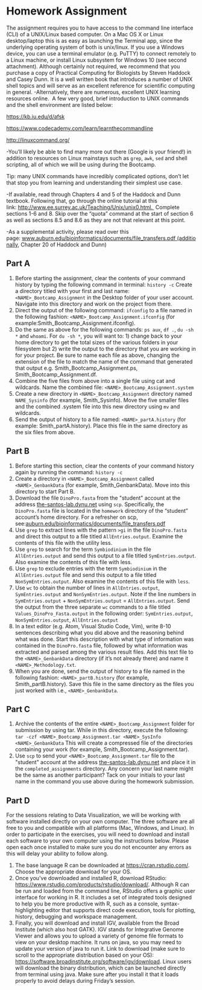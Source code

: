 # Homework Assignment

The assignment requires you to have access to the command line interface (CLI) of a UNIX/Linux based computer. On a Mac OS X or Linux desktop/laptop this is as easy as launching the Terminal app, since the underlying operating system of both is unix/linux. If you use a Windows device, you can use a terminal emulator (e.g. PuTTY) to connect remotely to a Linux machine, or install Linux subsystem for Windows 10 (see second attachment). Although certainly not required, we recommend that you purchase a copy of Practical Computing for Biologists by Steven Haddock and Casey Dunn. It is a well written book that introduces a number of UNIX shell topics and will serve as an excellent reference for scientific computing in general.
-Alternatively, there are numerous, excellent UNIX learning resources online.  A few very good, brief introduction to UNIX commands and the shell environment are listed below:

https://kb.iu.edu/d/afsk


https://www.codecademy.com/learn/learnthecommandline


http://linuxcommand.org/

-You’ll likely be able to find many more out there (Google is your friend!) in addition to resources on Linux mainstays such as `grep`, `awk`, `sed` and shell scripting, all of which we will be using during the Bootcamp. 

Tip: many UNIX commands have incredibly complicated options, don’t let that stop you from learning and understanding their simplest use case.

-If available, read through Chapters 4 and 5 of the Haddock and Dunn textbook. Following that, go through the online tutorial at this link: http://www.ee.surrey.ac.uk/Teaching/Unix/unix0.html.  Complete sections 1-6 and 8. Skip over the “quota” command at the start of section 6 as well as sections 8.5 and 8.6 as they are not that relevant at this point.

-As a supplemental activity, please read over this page: www.auburn.edu/bioinformatics/documents/file_transfers.pdf (additionally, Chapter 20 of Haddock and Dunn)

## Part A
1. Before starting the assignment, clear the contents of your command history by typing the following command in terminal: `history -c` Create a directory titled with your first and last name: `<NAME>_Bootcamp_Assignment` in the Desktop folder of your user account. Navigate into this directory and work on the project from there.
2. Direct the output of the following command: `ifconfig` to a file named in the following fashion: `<NAME>_Bootcamp_Assignment.ifconfig` (for example:Smith_Bootcamp_Assignment.ifconfig).
3. Do the same as above for the following commands: `ps aux`, `df .`, `du -sh *` and `whoami`. For `du -sh *`, you will want to: 1) change back to your home directory to get the total sizes of the various folders in your filesystem but 2) write the output to the directory that you are working in for your project. Be sure to name each file as above, changing the extension of the file to match the name of the command that generated that output e.g. Smith_Bootcamp_Assignment.ps, Smith_Bootcamp_Assignment.df.
4. Combine the five files from above into a single file using cat and wildcards. Name the combined file: `<NAME>_Bootcamp_Assignment.system`
5. Create a new directory in `<NAME>_Bootcamp_Assignment` directory named `NAME_Sysinfo` (for example, Smith_Sysinfo). Move the five smaller files and the combined .system file into this new directory using `mv` and wildcards.
6. Send the output of history to a file named: `<NAME>_partA.history` (for example: Smith_partA.history). Place this file in the same directory as the six files from above.

## Part B
1. Before starting this section, clear the contents of your command history again by running the command: `history -c`
2. Create a directory in `<NAME>_Bootcamp_Assignment` called `<NAME>_GenbankData` (for example, Smith_GenbankData). Move into this directory to start Part B.
3. Download the file `DinoPro.fasta` from the "student" account at the address [the-santos-lab.dynu.net](the-santos-lab.dynu.net) using `scp`. Specifically, the `DinoPro.fasta` file is located in the `homework` directory of the “student” account’s home directory. For a refresher on scp, see:[auburn.edu/bioinformatics/documents/file_transfers.pdf](auburn.edu/bioinformatics/documents/file_transfers.pdf)
4. Use `grep` to extract lines with the pattern `>gi` in the file `DinoPro.fasta` and direct this output to a file titled `AllEntries.output`. Examine the contents of this file with the utility less.
5. Use `grep` to search for the term `Symbiodinium` in the file `AllEntries.output` and send this output to a file titled `SymEntries.output`. Also examine the contents of this file with less.
6. Use `grep` to exclude entries with the term `Symbiodinium` in the `AllEntries.output` file and send this output to a file titled `NonSymEntries.output`. Also examine the contents of this file with `less`.
7. Use `wc` to obtain the number of lines in `AllEntries.output`, `SymEntries.output` and `NonSymEntries.output`. Note if the line numbers in `SymEntries.output` + `NonSymEntries.output` = `AllEntries.output`. Send the output from the three separate `wc` commands to a file titled `Values_DinoPro_Fasta.output` in the following order: `SymEntries.output`, `NonSymEntries.output`, `AllEntries.output`
8. In a text editor (e.g. Atom, Visual Studio Code, Vim), write 8-10 sentences describing what you did above and the reasoning behind what was done. Start this description with what type of information was contained in the `DinoPro.fasta` file, followed by what information was extracted and parsed among the various result files. Add this text file to the `<NAME>_GenbankData` directory (if it’s not already there) and name it `<NAME>_Methodology.txt`.
9. When you are done, send the output of history to a file named in the following fashion: `<NAME>_partB.history` (for example, Smith_partB.history). Save this file in the same directory as the files you just worked with i.e., `<NAME>_GenbankData`.

## Part C
1. Archive the contents of the entire `<NAME>_Bootcamp_Assignment` folder for submission by using tar. While in this directory, execute the following: `tar -czf <NAME>_Bootcamp_Assignment.tar <NAME>_SysInfo <NAME>_GenbankData` This will create a compressed file of the directories containing your work (for example, Smith_Bootcamp_Assignment.tar).
2. Use `scp` to send your `<NAME>_Bootcamp_Assignment.tar` file to the "student" account at the address [the-santos-lab.dynu.net](the-santos-lab.dynu.net) and place it in the `completed_assignments` directory. Any concern your last name might be the same as another participant? Tack on your initials to your last name in the command you use above during the homework submission.

## Part D
For the sessions relating to Data Visualization, we will be working with software installed directly on your own computer. The three software are all free to you and compatible with all platforms (Mac, Windows, and Linux). In order to participate in the exercises, you will need to download and install each software to your own computer using the instructions below. Please open each once installed to make sure you do not encounter any errors as this will delay your ability to follow along.
1. The base language R can be downloaded at https://cran.rstudio.com/. Choose the appropriate download for your OS.
2. Once you've downloaded and installed R, download RStudio: https://www.rstudio.com/products/rstudio/download/. Although R can be run and loaded from the command line, RStudio offers a graphic user interface for working in R. It includes a set of integrated tools designed to help you be more productive with R, such as a console, syntax-highlighting editor that supports direct code execution, tools for plotting, history, debugging and workspace management.
3. Finally, you will download and install IGV, available from the Broad Institute (which also host GATK). IGV stands for Integrative Genome Viewer and allows you to upload a variety of genome file formats to view on your desktop machine. It runs on java, so you may need to update your version of java to run it. Link to download (make sure to scroll to the appropriate distribution based on your OS): https://software.broadinstitute.org/software/igv/download. Linux users will download the binary distribution, which can be launched directly from terminal using java. Make sure after you install it that it loads properly to avoid delays during Friday’s session.
